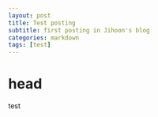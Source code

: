 ```yaml
---
layout: post
title: Test posting
subtitle: first posting in Jihoon's blog
categories: markdown
tags: [test]
---
```

# head
test

